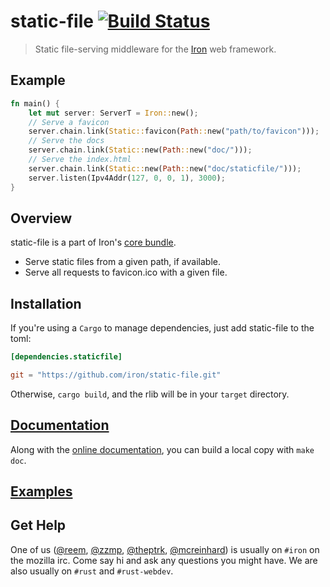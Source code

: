 static-file [![Build Status](https://secure.travis-ci.org/iron/static-file.png?branch=master)](https://travis-ci.org/iron/static-file)
====

> Static file-serving middleware for the [Iron](https://github.com/iron/iron) web framework.

## Example

```rust
fn main() {
    let mut server: ServerT = Iron::new();
    // Serve a favicon
    server.chain.link(Static::favicon(Path::new("path/to/favicon")));
    // Serve the docs
    server.chain.link(Static::new(Path::new("doc/")));
    // Serve the index.html
    server.chain.link(Static::new(Path::new("doc/staticfile/")));
    server.listen(Ipv4Addr(127, 0, 0, 1), 3000);
}
```

## Overview

static-file is a part of Iron's [core bundle](https://github.com/iron/core).

- Serve static files from a given path, if available.
- Serve all requests to favicon.ico with a given file.

## Installation

If you're using a `Cargo` to manage dependencies, just add static-file to the toml:

```toml
[dependencies.staticfile]

git = "https://github.com/iron/static-file.git"
```

Otherwise, `cargo build`, and the rlib will be in your `target` directory.

## [Documentation](http://docs.ironframework.io/core/staticfile)

Along with the [online documentation](http://docs.ironframework.io/core/staticfile),
you can build a local copy with `make doc`.

## [Examples](/examples)

## Get Help

One of us ([@reem](https://github.com/reem/), [@zzmp](https://github.com/zzmp/),
[@theptrk](https://github.com/theptrk/), [@mcreinhard](https://github.com/mcreinhard))
is usually on `#iron` on the mozilla irc. Come say hi and ask any questions you might have.
We are also usually on `#rust` and `#rust-webdev`.
